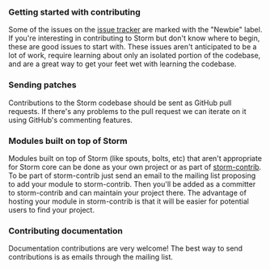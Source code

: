 ### Getting started with contributing

Some of the issues on the [issue tracker](https://github.com/nathanmarz/storm/issues) are marked with the "Newbie" label. If you're interesting in contributing to Storm but don't know where to begin, these are good issues to start with. These issues aren't anticipated to be a lot of work, require learning about only an isolated portion of the codebase, and are a great way to get your feet wet with learning the codebase.

### Sending patches

Contributions to the Storm codebase should be sent as GitHub pull requests. If there's any problems to the pull request we can iterate on it using GitHub's commenting features.

### Modules built on top of Storm

Modules built on top of Storm (like spouts, bolts, etc) that aren't appropriate for Storm core can be done as your own project or as part of [storm-contrib](https://github.com/nathanmarz/storm-contrib). To be part of storm-contrib just send an email to the mailing list proposing to add your module to storm-contrib. Then you'll be added as a committer to storm-contrib and can maintain your project there. The advantage of hosting your module in storm-contrib is that it will be easier for potential users to find your project.

### Contributing documentation

Documentation contributions are very welcome! The best way to send contributions is as emails through the mailing list.